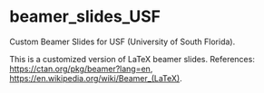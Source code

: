 # beamer_slides_USF
Custom Beamer Slides for USF (University of South Florida). 

This is a customized version of LaTeX beamer slides. References: https://ctan.org/pkg/beamer?lang=en, https://en.wikipedia.org/wiki/Beamer_(LaTeX).
